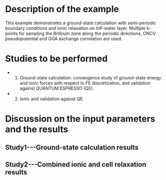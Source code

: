 Description of the example
==========================
This example demonstrates a ground-state calculation with semi-periodic boundary conditions and ionic relaxation on InP-water layer. Multiple k-points for sampling the Brillouin zone along the periodic directions, ONCV pseudopotential and GGA exchange correlation are used.

Studies to be performed
=======================
* 1) Ground-state calculation: convergence study of ground-state energy and ionic forces with respect to FE discretization, and validation against QUANTUM ESPRESSO (QE).
* 2) Ionic and validation against QE.


Discussion on the input parameters and the results
==================================================

Study1---Ground-state calculation results
--------------------------------

Study2---Combined ionic and cell relaxation results
------------------------


